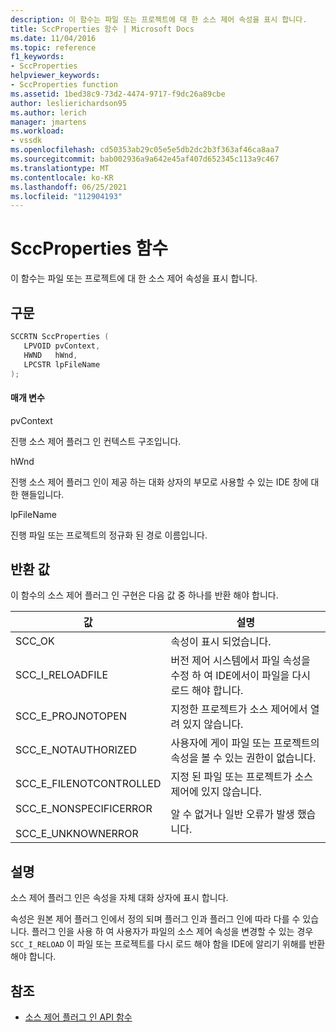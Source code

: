 ```yaml
---
description: 이 함수는 파일 또는 프로젝트에 대 한 소스 제어 속성을 표시 합니다.
title: SccProperties 함수 | Microsoft Docs
ms.date: 11/04/2016
ms.topic: reference
f1_keywords:
- SccProperties
helpviewer_keywords:
- SccProperties function
ms.assetid: 1bed38c9-73d2-4474-9717-f9dc26a89cbe
author: leslierichardson95
ms.author: lerich
manager: jmartens
ms.workload:
- vssdk
ms.openlocfilehash: cd50353ab29c05e5e5db2dc2b3f363af46ca8aa7
ms.sourcegitcommit: bab002936a9a642e45af407d652345c113a9c467
ms.translationtype: MT
ms.contentlocale: ko-KR
ms.lasthandoff: 06/25/2021
ms.locfileid: "112904193"
---
```

# <a name="sccproperties-function"></a>SccProperties 함수
이 함수는 파일 또는 프로젝트에 대 한 소스 제어 속성을 표시 합니다.

## <a name="syntax"></a>구문

```cpp
SCCRTN SccProperties (
   LPVOID pvContext,
   HWND   hWnd,
   LPCSTR lpFileName
);
```

#### <a name="parameters"></a>매개 변수
 pvContext

진행 소스 제어 플러그 인 컨텍스트 구조입니다.

 hWnd

진행 소스 제어 플러그 인이 제공 하는 대화 상자의 부모로 사용할 수 있는 IDE 창에 대 한 핸들입니다.

 lpFileName

진행 파일 또는 프로젝트의 정규화 된 경로 이름입니다.

## <a name="return-value"></a>반환 값
 이 함수의 소스 제어 플러그 인 구현은 다음 값 중 하나를 반환 해야 합니다.

|값|설명|
|-----------|-----------------|
|SCC_OK|속성이 표시 되었습니다.|
|SCC_I_RELOADFILE|버전 제어 시스템에서 파일 속성을 수정 하 여 IDE에서이 파일을 다시 로드 해야 합니다.|
|SCC_E_PROJNOTOPEN|지정한 프로젝트가 소스 제어에서 열려 있지 않습니다.|
|SCC_E_NOTAUTHORIZED|사용자에 게이 파일 또는 프로젝트의 속성을 볼 수 있는 권한이 없습니다.|
|SCC_E_FILENOTCONTROLLED|지정 된 파일 또는 프로젝트가 소스 제어에 있지 않습니다.|
|SCC_E_NONSPECIFICERROR<br /><br /> SCC_E_UNKNOWNERROR|알 수 없거나 일반 오류가 발생 했습니다.|

## <a name="remarks"></a>설명
 소스 제어 플러그 인은 속성을 자체 대화 상자에 표시 합니다.

 속성은 원본 제어 플러그 인에서 정의 되며 플러그 인과 플러그 인에 따라 다를 수 있습니다. 플러그 인을 사용 하 여 사용자가 파일의 소스 제어 속성을 변경할 수 있는 경우 `SCC_I_RELOAD` 이 파일 또는 프로젝트를 다시 로드 해야 함을 IDE에 알리기 위해를 반환 해야 합니다.

## <a name="see-also"></a>참조
- [소스 제어 플러그 인 API 함수](../extensibility/source-control-plug-in-api-functions.md)
